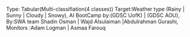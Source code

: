 Type: Tabular(Multi-classifiation(4 classes)) Target:Weather type (Rainy | Sunny | Cloudy | Snowy), AI BootCamp by:(GDSC UofK) | (GDSC AOU), By:SWA team Shadin Osman | Wajd Alsulaiman |Abdulrahman Gurashi, Monitors :Adam Logman | Asmaa Farouq
